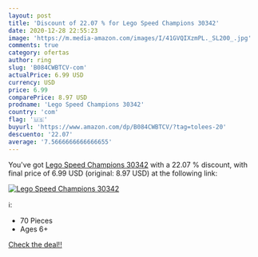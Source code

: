 ```yaml
---
layout: post
title: 'Discount of 22.07 % for Lego Speed Champions 30342'
date: 2020-12-28 22:55:23
image: 'https://m.media-amazon.com/images/I/41GVQIXzmPL._SL200_.jpg'
comments: true
category: ofertas
author: ring
slug: 'B084CWBTCV-com'
actualPrice: 6.99 USD
currency: USD
price: 6.99
comparePrice: 8.97 USD
prodname: 'Lego Speed Champions 30342'
country: 'com'
flag: '🇺🇸'
buyurl: 'https://www.amazon.com/dp/B084CWBTCV/?tag=tolees-20'
descuento: '22.07'
average: '7.5666666666666655'
---
```


You've got [Lego Speed Champions 30342](https://www.amazon.com/dp/B084CWBTCV/?tag=tolees-20) with a  22.07 % discount, with final price of 6.99 USD (original: 8.97 USD) at the following link:

[![Lego Speed Champions 30342](https://m.media-amazon.com/images/I/41GVQIXzmPL._SL200_.jpg)](https://www.amazon.com/dp/B084CWBTCV/?tag=tolees-20)

ℹ️:

- 70 Pieces
- Ages 6+

[Check the deal!!](https://www.amazon.com/dp/B084CWBTCV/?tag=tolees-20)

